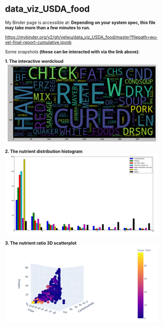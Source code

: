 # data_viz_USDA_food

My Binder page is accessible at: 
**Depending on your system spec, this file may take more than a few minutes to run.**

https://mybinder.org/v2/gh/velwu/data_viz_USDA_food/master?filepath=wu-vel-final-report-cumulative.ipynb


Some snapshots **(these can be interacted with via the link above)**:

**1. The interactive wordcloud**
![Snapshot Image 1](https://github.com/velwu/data_viz_USDA_food/blob/master/Capture-%20USDA_Food_Viz1.PNG)

**2. The nutrient distribution histogram**
![Snapshot Image 2](https://github.com/velwu/data_viz_USDA_food/blob/master/Capture-%20USDA_Food_Viz2.PNG)

**3. The nutrient ratio 3D scatterplot**
![Snapshot Image 3](https://github.com/velwu/data_viz_USDA_food/blob/master/Capture-%20USDA_Food_Viz3.PNG)
